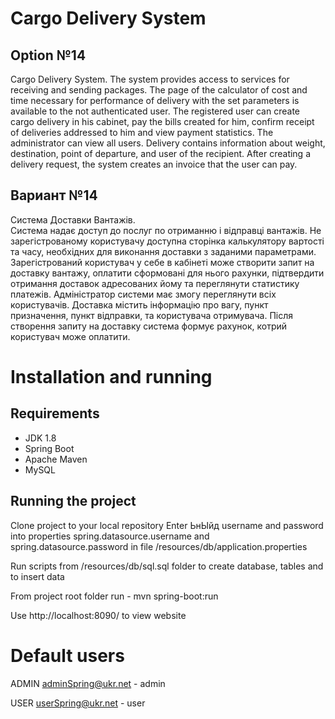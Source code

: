 # Cargo Delivery System

## Option №14

Cargo Delivery System.
The system provides access to services for receiving and sending packages.
The page of the calculator of cost and time necessary for performance of delivery with the set parameters is available to the not authenticated user.
The registered user can create cargo delivery in his cabinet, pay the bills created for him, confirm receipt of deliveries addressed to him and view payment statistics.
The administrator can view all users.
Delivery contains information about weight, destination, point of departure, and user of the recipient.
After creating a delivery request, the system creates an invoice that the user can pay.

## Вариант №14

Система Доставки Вантажів.  
Система надає доступ  до послуг по отриманню і відправці вантажів.
Не зарегістрованому користувачу доступна сторінка калькулятору вартості та часу, необхідних для виконання доставки з заданими параметрами.
Зарегістрований користувач у себе в кабінеті може створити запит на доставку вантажу, оплатити сформовані для нього рахунки, підтвердити отримання доставок адресованих йому та переглянути статистику платежів.
Адміністратор системи має змогу переглянути всіх користувачів. 
Доставка містить інформацію про вагу, пункт призначення, пункт відправки, та користувача отримувача.
Після створення запиту на доставку система формує рахунок, котрий користувач може оплатити.


# Installation and running

## Requirements

* JDK 1.8
* Spring Boot
* Apache Maven
* MySQL

## Running the project

Clone project to your local repository
Enter ЬнЫйд username and password into properties spring.datasource.username and spring.datasource.password
in file /resources/db/application.properties 

Run scripts from /resources/db/sql.sql folder to create database, tables and to insert data

From project root folder run - mvn spring-boot:run

Use http://localhost:8090/  to view website

# Default users

ADMIN adminSpring@ukr.net - admin

USER userSpring@ukr.net - user
